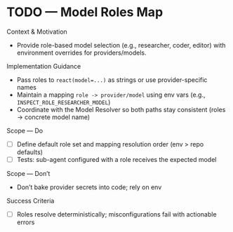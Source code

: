 # TODO — Model Roles Map

Context & Motivation
- Provide role-based model selection (e.g., researcher, coder, editor) with environment overrides for providers/models.

Implementation Guidance
- Pass roles to `react(model=...)` as strings or use provider-specific names
- Maintain a mapping `role -> provider/model` using env vars (e.g., `INSPECT_ROLE_RESEARCHER_MODEL`)
 - Coordinate with the Model Resolver so both paths stay consistent (roles → concrete model name)

Scope — Do
- [ ] Define default role set and mapping resolution order (env > repo defaults)
- [ ] Tests: sub-agent configured with a role receives the expected model

Scope — Don’t
- Don’t bake provider secrets into code; rely on env

Success Criteria
- [ ] Roles resolve deterministically; misconfigurations fail with actionable errors
